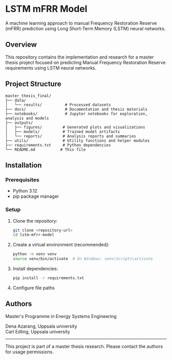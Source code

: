 # LSTM mFRR Model

A machine learning approach to manual Frequency Restoration Reserve (mFRR) prediction using Long Short-Term Memory (LSTM) neural networks.

## Overview

This repository contains the implementation and research for a master thesis project focused on predicting Manual Frequency Restoration Reserve requirements using LSTM neural networks.

## Project Structure

```
master_thesis_final/
├── data/
│   └── results/          # Processed datasets
├── docs/                 # Documentation and thesis materials
├── notebooks/            # Jupyter notebooks for exploration, analysis and models
├── outputs/
│   ├── figures/         # Generated plots and visualizations
│   ├── models/          # Trained model artifacts
│   └── reports/         # Analysis reports and summaries
├── utils/               # Utility functions and helper modules
├── requirements.txt     # Python dependencies
└── README.md           # This file
```

## Installation

### Prerequisites
- Python 3.12
- pip package manager

### Setup
1. Clone the repository:
   ```bash
   git clone <repository-url>
   cd lstm-mfrr-model
   ```

2. Create a virtual environment (recommended):
   ```bash
   python -m venv venv
   source venv/bin/activate  # On Windows: venv\Scripts\activate
   ```

3. Install dependencies:
   ```bash
   pip install -r requirements.txt
   ```

4. Configure file paths


## Authors
Master's Programme in Energy Systems Engineering


Dena Azarang, Uppsala university  
Carl Edling, Uppsala university

---

This project is part of a master thesis research. Please contact the authors for usage permissions.

